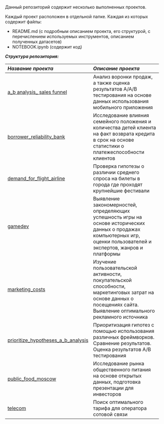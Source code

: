 
Данный репозиторий содержит несколько выполненных проектов.

Каждый проект расположен в отдельной папке. Каждая из которых содержит файлы:
  - README.md (с подробным описанием проекта, его структурой, с перечислением используемых инструментов, описанием полученных датасетов)
  - NOTEBOOK.ipynb (содержит код)

***Структура репозитория:***
  

| ***Название проекта***              | ***Описание проекта***                                                                                                                                               | 
|:----------------------------------|:---------------------------------------------------------------------------------------------------------------------------------------------------------------------|
|[a_b analysis_ sales funnel](https://github.com/Lavrova-Svetlana/-project_yandex_practicum/tree/master/a_b%20analysis_%20sales%20funnel)|Анализ воронки продаж, а также оценка результатов А/А/В тестирования на основе данных использования мобильного приложения|
|[borrower_reliability_bank](https://github.com/Lavrova-Svetlana/-project_yandex_practicum/tree/master/borrower_reliability_bank)|Исследование влияния семейного положения и количества детей клиента на факт возврата кредита в срок на основе статистики о платежеспособности клиентов|
|[demand_for_flight_airline](https://github.com/Lavrova-Svetlana/-project_yandex_practicum/tree/master/demand_for_flight_airline)|Проверка гипотезы о различии среднего спроса на билеты в города где проходят крупнейшие фестивали|
|[gamedev](https://github.com/Lavrova-Svetlana/-project_yandex_practicum/tree/master/gamedev)|Выявление закономерностей, определяющих успешность игры на основе исторических данных о продажах компьютерных игр, оценки пользователей и экспертов, жанров и платформы|
|[marketing_costs](https://github.com/Lavrova-Svetlana/-project_yandex_practicum/tree/master/marketing_costs)|Изучение пользовательской активности, покупательской способности, маркетинговых затрат на основе данных о посещениях сайта. Выявление оптимального рекламного источника|
|[prioritize_hypotheses_a_b_analysis](https://github.com/Lavrova-Svetlana/-project_yandex_practicum/tree/master/prioritize_hypotheses_a_b_analysis)|Приоритизация гипотез с помощью использования различных фреймворков. Сравнение результатов. Оценка результатов А/В тестирования|
|[public_food_moscow](https://github.com/Lavrova-Svetlana/-project_yandex_practicum/tree/master/public_food_moscow)|Исследование рынка общественного питания на основе открытых данных, подготовка презентации для инвесторов|
|[telecom](https://github.com/Lavrova-Svetlana/-project_yandex_practicum/tree/master/telecom)|Поиск оптимального тарифа для оператора сотовой связи|


